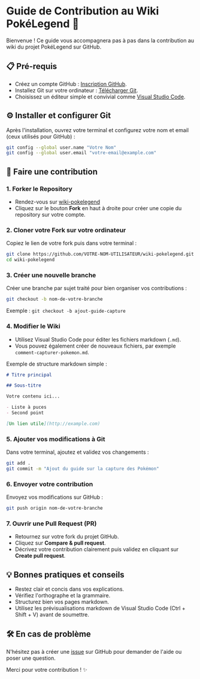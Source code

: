 # Guide de Contribution au Wiki PokéLegend 📝

Bienvenue ! Ce guide vous accompagnera pas à pas dans la contribution au wiki du projet PokéLegend sur GitHub.

## 📋 Pré-requis

- Créez un compte GitHub : [Inscription GitHub](https://github.com/join).
- Installez Git sur votre ordinateur : [Télécharger Git](https://git-scm.com/downloads).
- Choisissez un éditeur simple et convivial comme [Visual Studio Code](https://code.visualstudio.com/).

## ⚙️ Installer et configurer Git

Après l'installation, ouvrez votre terminal et configurez votre nom et email (ceux utilisés pour GitHub) :

```bash
git config --global user.name "Votre Nom"
git config --global user.email "votre-email@example.com"
```

## 🚀 Faire une contribution

### 1. Forker le Repository

- Rendez-vous sur [wiki-pokelegend](https://github.com/Rivrs-OSS/wiki-pokelegend)
- Cliquez sur le bouton **Fork** en haut à droite pour créer une copie du repository sur votre compte.

### 2. Cloner votre Fork sur votre ordinateur

Copiez le lien de votre fork puis dans votre terminal :

```bash
git clone https://github.com/VOTRE-NOM-UTILISATEUR/wiki-pokelegend.git
cd wiki-pokelegend
```

### 3. Créer une nouvelle branche

Créer une branche par sujet traité pour bien organiser vos contributions :

```bash
git checkout -b nom-de-votre-branche
```

Exemple : `git checkout -b ajout-guide-capture`

### 4. Modifier le Wiki

- Utilisez Visual Studio Code pour éditer les fichiers markdown (`.md`).
- Vous pouvez également créer de nouveaux fichiers, par exemple `comment-capturer-pokemon.md`.

Exemple de structure markdown simple :

```markdown
# Titre principal

## Sous-titre

Votre contenu ici...

- Liste à puces
- Second point

[Un lien utile](http://example.com)
```

### 5. Ajouter vos modifications à Git

Dans votre terminal, ajoutez et validez vos changements :

```bash
git add .
git commit -m "Ajout du guide sur la capture des Pokémon"
```

### 6. Envoyer votre contribution

Envoyez vos modifications sur GitHub :

```bash
git push origin nom-de-votre-branche
```

### 7. Ouvrir une Pull Request (PR)

- Retournez sur votre fork du projet GitHub.
- Cliquez sur **Compare & pull request**.
- Décrivez votre contribution clairement puis validez en cliquant sur **Create pull request**.

## 💡 Bonnes pratiques et conseils

- Restez clair et concis dans vos explications.
- Vérifiez l'orthographe et la grammaire.
- Structurez bien vos pages markdown.
- Utilisez les prévisualisations markdown de Visual Studio Code (Ctrl + Shift + V) avant de soumettre.

## 🛠️ En cas de problème

N'hésitez pas à créer une [issue](https://github.com/Rivrs-OSS/wiki-pokelegend/issues) sur GitHub pour demander de l'aide ou poser une question.

Merci pour votre contribution ! ✨

